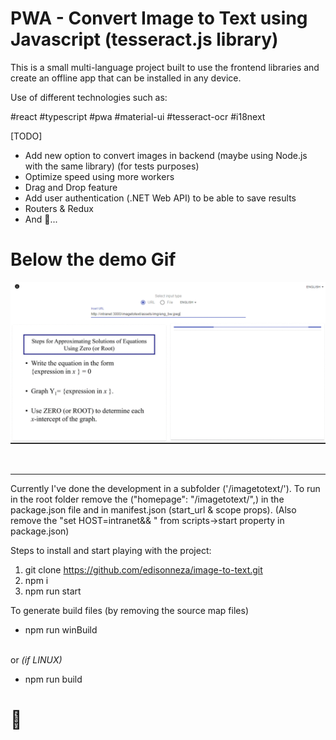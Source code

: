# PWA - Convert Image to Text using Javascript (tesseract.js library)

This is a small multi-language project built to use the frontend libraries and create an offline app that can be installed in any device. 

Use of different technologies such as:

#react #typescript #pwa #material-ui #tesseract-ocr #i18next

[TODO]

* Add new option to convert images in backend (maybe using Node.js with the same library) (for tests purposes)
* Optimize speed using more workers
* Drag and Drop feature
* Add user authentication (.NET Web API) to be able to save results
* Routers & Redux 
* And 🤔...

# Below the demo Gif

![demo gif](public/assets/img/gif-demo.gif)

<br/><hr/>
Currently I've done the development in a subfolder ('/imagetotext/'). To run in the root folder remove the ("homepage": "/imagetotext/",) in the package.json file and in manifest.json (start_url & scope props). (Also remove the "set HOST=intranet&& " from scripts->start property in package.json)

Steps to install and start playing with the project:

1. git clone https://github.com/edisonneza/image-to-text.git
2. npm i
3. npm run start

To generate build files (by removing the source map files) 

* npm run winBuild
<br/>
or <i>(if LINUX)</i>

* npm run build

# 👋




